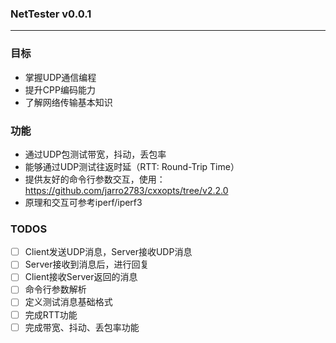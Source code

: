 ### NetTester v0.0.1
---


### 目标
- 掌握UDP通信编程
- 提升CPP编码能力
- 了解网络传输基本知识


### 功能
- 通过UDP包测试带宽，抖动，丢包率
- 能够通过UDP测试往返时延（RTT: Round-Trip Time）
- 提供友好的命令行参数交互，使用：https://github.com/jarro2783/cxxopts/tree/v2.2.0
- 原理和交互可参考iperf/iperf3



### TODOS
- [ ] Client发送UDP消息，Server接收UDP消息
- [ ] Server接收到消息后，进行回复
- [ ] Client接收Server返回的消息
- [ ] 命令行参数解析
- [ ] 定义测试消息基础格式
- [ ] 完成RTT功能
- [ ] 完成带宽、抖动、丢包率功能
